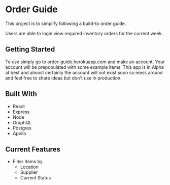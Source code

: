 # Order Guide

This project is to simplify following a build-to order guide.

Users are able to login view required inventory orders for the current week.

## Getting Started

To use simply go to order-guide.herokuapp.com and make an account. Your account will be prepopulated with some example items. This app is in Alpha at best and almost certainly the account will not exist soon so mess around and feel free to share ideas but don't use in production.

## Built With

- React
- Express
- Node
- GraphQL
- Postgres
- Apollo

## Current Features

- Filter Items by
  - Location
  - Supplier
  - Current Status
